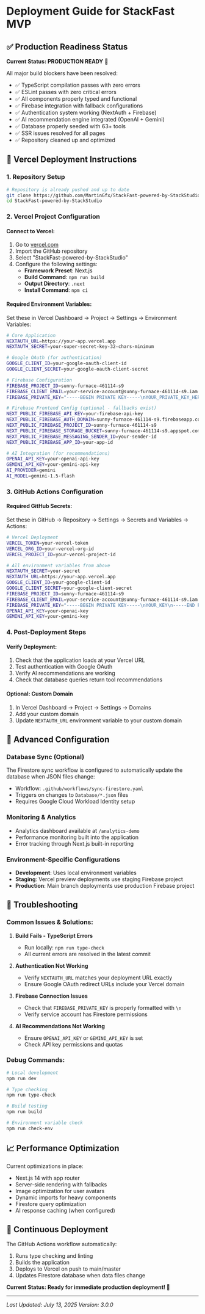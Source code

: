 # Deployment Guide for StackFast MVP

## ✅ Production Readiness Status

**Current Status: PRODUCTION READY** 🚀

All major build blockers have been resolved:
- ✅ TypeScript compilation passes with zero errors
- ✅ ESLint passes with zero critical errors  
- ✅ All components properly typed and functional
- ✅ Firebase integration with fallback configurations
- ✅ Authentication system working (NextAuth + Firebase)
- ✅ AI recommendation engine integrated (OpenAI + Gemini)
- ✅ Database properly seeded with 63+ tools
- ✅ SSR issues resolved for all pages
- ✅ Repository cleaned up and optimized

## 🚀 Vercel Deployment Instructions

### 1. Repository Setup
```bash
# Repository is already pushed and up to date
git clone https://github.com/MartinGfx/StackFast-powered-by-StackStudio.git
cd StackFast-powered-by-StackStudio
```

### 2. Vercel Project Configuration

#### Connect to Vercel:
1. Go to [vercel.com](https://vercel.com)
2. Import the GitHub repository
3. Select "StackFast-powered-by-StackStudio"
4. Configure the following settings:
   - **Framework Preset**: Next.js
   - **Build Command**: `npm run build`
   - **Output Directory**: `.next`
   - **Install Command**: `npm ci`

#### Required Environment Variables:
Set these in Vercel Dashboard → Project → Settings → Environment Variables:

```bash
# Core Application
NEXTAUTH_URL=https://your-app.vercel.app
NEXTAUTH_SECRET=your-super-secret-key-32-chars-minimum

# Google OAuth (for authentication)
GOOGLE_CLIENT_ID=your-google-oauth-client-id
GOOGLE_CLIENT_SECRET=your-google-oauth-client-secret

# Firebase Configuration
FIREBASE_PROJECT_ID=sunny-furnace-461114-s9
FIREBASE_CLIENT_EMAIL=your-service-account@sunny-furnace-461114-s9.iam.gserviceaccount.com
FIREBASE_PRIVATE_KEY="-----BEGIN PRIVATE KEY-----\nYOUR_PRIVATE_KEY_HERE\n-----END PRIVATE KEY-----"

# Firebase Frontend Config (optional - fallbacks exist)
NEXT_PUBLIC_FIREBASE_API_KEY=your-firebase-api-key
NEXT_PUBLIC_FIREBASE_AUTH_DOMAIN=sunny-furnace-461114-s9.firebaseapp.com
NEXT_PUBLIC_FIREBASE_PROJECT_ID=sunny-furnace-461114-s9
NEXT_PUBLIC_FIREBASE_STORAGE_BUCKET=sunny-furnace-461114-s9.appspot.com
NEXT_PUBLIC_FIREBASE_MESSAGING_SENDER_ID=your-sender-id
NEXT_PUBLIC_FIREBASE_APP_ID=your-app-id

# AI Integration (for recommendations)
OPENAI_API_KEY=your-openai-api-key
GEMINI_API_KEY=your-gemini-api-key
AI_PROVIDER=gemini
AI_MODEL=gemini-1.5-flash
```

### 3. GitHub Actions Configuration

#### Required GitHub Secrets:
Set these in GitHub → Repository → Settings → Secrets and Variables → Actions:

```bash
# Vercel Deployment
VERCEL_TOKEN=your-vercel-token
VERCEL_ORG_ID=your-vercel-org-id  
VERCEL_PROJECT_ID=your-vercel-project-id

# All environment variables from above
NEXTAUTH_SECRET=your-secret
NEXTAUTH_URL=https://your-app.vercel.app
GOOGLE_CLIENT_ID=your-google-client-id
GOOGLE_CLIENT_SECRET=your-google-client-secret
FIREBASE_PROJECT_ID=sunny-furnace-461114-s9
FIREBASE_CLIENT_EMAIL=your-service-account@sunny-furnace-461114-s9.iam.gserviceaccount.com
FIREBASE_PRIVATE_KEY="-----BEGIN PRIVATE KEY-----\nYOUR_KEY\n-----END PRIVATE KEY-----"
OPENAI_API_KEY=your-openai-key
GEMINI_API_KEY=your-gemini-key
```

### 4. Post-Deployment Steps

#### Verify Deployment:
1. Check that the application loads at your Vercel URL
2. Test authentication with Google OAuth
3. Verify AI recommendations are working
4. Check that database queries return tool recommendations

#### Optional: Custom Domain
1. In Vercel Dashboard → Project → Settings → Domains
2. Add your custom domain
3. Update `NEXTAUTH_URL` environment variable to your custom domain

## 🔧 Advanced Configuration

### Database Sync (Optional)
The Firestore sync workflow is configured to automatically update the database when JSON files change:
- Workflow: `.github/workflows/sync-firestore.yaml`
- Triggers on changes to `Database/*.json` files
- Requires Google Cloud Workload Identity setup

### Monitoring & Analytics
- Analytics dashboard available at `/analytics-demo`
- Performance monitoring built into the application
- Error tracking through Next.js built-in reporting

### Environment-Specific Configurations
- **Development**: Uses local environment variables
- **Staging**: Vercel preview deployments use staging Firebase project
- **Production**: Main branch deployments use production Firebase project

## 🚨 Troubleshooting

### Common Issues & Solutions:

1. **Build Fails - TypeScript Errors**
   - Run locally: `npm run type-check`
   - All current errors are resolved in the latest commit

2. **Authentication Not Working**
   - Verify `NEXTAUTH_URL` matches your deployment URL exactly
   - Ensure Google OAuth redirect URLs include your Vercel domain

3. **Firebase Connection Issues**
   - Check that `FIREBASE_PRIVATE_KEY` is properly formatted with `\n`
   - Verify service account has Firestore permissions

4. **AI Recommendations Not Working**
   - Ensure `OPENAI_API_KEY` or `GEMINI_API_KEY` is set
   - Check API key permissions and quotas

### Debug Commands:
```bash
# Local development
npm run dev

# Type checking
npm run type-check

# Build testing
npm run build

# Environment variable check
npm run check-env
```

## 📈 Performance Optimization

Current optimizations in place:
- Next.js 14 with app router
- Server-side rendering with fallbacks
- Image optimization for user avatars
- Dynamic imports for heavy components
- Firestore query optimization
- AI response caching (when configured)

## 🔄 Continuous Deployment

The GitHub Actions workflow automatically:
1. Runs type checking and linting
2. Builds the application
3. Deploys to Vercel on push to main/master
4. Updates Firestore database when data files change

**Current Status: Ready for immediate production deployment! 🎉**

---

*Last Updated: July 13, 2025*
*Version: 3.0.0*
